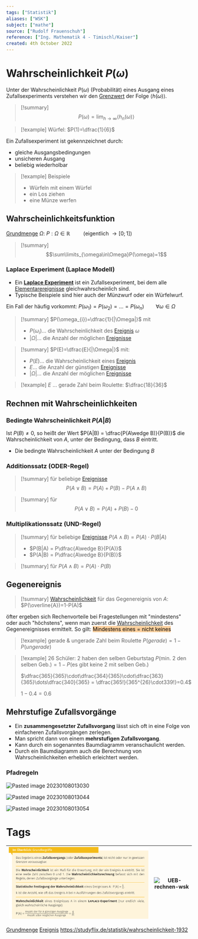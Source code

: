 ```yaml
---
tags: ["Statistik"]
aliases: ["WSK"]
subject: ["mathe"]
source: ["Rudolf Frauenschuh"]
reference: ["Ing. Mathematik 4 - Timischl/Kaiser"]
created: 4th October 2022
---
```


# Wahrscheinlichkeit $P(\omega)$
Unter der Wahrscheinlichkeit $P(\omega)$ (Probabilität) eines Ausgang eines Zufallsexperiments verstehen wir den [Grenzwert](Grenzwert.md) der Folge $\langle h(\omega)\rangle$.

>[!summary] $$P(\omega)=\lim_{h\rightarrow\infty}\langle h_{n}(\omega)\rangle$$

> [!example] Würfel: $P(1)=\dfrac{1}{6}$

Ein Zufallsexperiment ist gekennzeichnet durch:
- gleiche Ausgangsbedingungen
- unsicheren Ausgang
- beliebig wiederholbar

>[!example] Beispiele
> - Würfeln mit einem Würfel
> - ein Los ziehen
> - eine Münze werfen

## Wahrscheinlichkeitsfunktion
[Grundmenge](Grundmenge.md) $\Omega$:
$P: \Omega\in\mathbb{R}\qquad$ (eigentlich $\rightarrow[0;1]$)

> [!summary] $$\sum\limits_{\omega\in\Omega}P(\omega)=1$$

### Laplace Experiment (Laplace Modell)
- Ein **[Laplace Experiment](https://studyflix.de/statistik/laplace-experiment-1109)** ist ein Zufallsexperiment, bei dem alle [Elementarereignisse](Ereignis.md) gleichwahrscheinlich sind.
- Typische Beispiele sind hier auch der Münzwurf oder ein Würfelwurf.

Ein Fall der häufig vorkommt: $P(\omega_{1})=P(\omega_{2})=\dots=P(\omega_{n})\qquad\forall\omega\in\Omega$

>[!summary] $P(\omega_{i})=\dfrac{1}{|\Omega|}$
>mit
> - $P(\omega_{i})\dots$ die Wahrscheinlichkeit des [Ereignis](Ereignis.md) $\omega$
> - $|\Omega|\dots$ die Anzahl der möglichen [Ereignisse](Ereignis.md)

>[!summary] $P(E)=\dfrac{E}{|\Omega|}$
> mit:
> - $P(E)\dots$ die Wahrscheinlichkeit eines [Ereignis](Ereignis.md)
> - $E\dots$ die Anzahl der günstigen [Ereignisse](Ereignis.md)
> - $|\Omega|\dots$ die Anzahl der möglichen [Ereignisse](Ereignis.md) 

> [!example] $E$ … gerade Zahl beim Roulette: $\dfrac{18}{36}$

## Rechnen mit Wahrscheinlichkeiten
### Bedingte Wahrscheinlichkeit $P(A|B)$
Ist $P(B)\neq 0$, so heißt der Wert  $P(A|B) = \dfrac{P(A\wedge B)}{P(B)}$ die Wahrscheinlichkeit von $A$, unter der Bedingung, dass $B$ eintritt.
- Die bedingte Wahrscheinlichkeit $A$ unter der Bedingung $B$

### Additionssatz (ODER-Regel)

> [!summary] für beliebige [Ereignisse](Ereignis.md)
> $$P(A\vee B) = P(A) + P(B) - P(A\wedge B)$$

>[!summary] für [](Ereignis.md#Unvereinbare%20Ereignisse%7Cunvereinbare%20Ereignisse)
> $$P(A\vee B) = P(A) + P(B) - 0$$

### Multiplikationssatz (UND-Regel)

>[!summary] für beliebige [Ereignisse](Ereignis.md)
> $P(A\wedge B)=P(A)\cdot P(B|A)$
> - $P(B|A) = P\dfrac{A\wedge B}{P(A)}$
> - $P(A|B) = P\dfrac{A\wedge B}{P(B)}$

>[!summary] für [](Ereignis.md#Unabh%C3%A4ngige%20Ereignisse%7Cunabh%C3%A4ngige%20Ereignisse)
> $P(A\wedge B)=P(A)\cdot P(B)$

## Gegenereignis

>[!summary] [Wahrscheinlichkeit](Wahrscheinlichkeit.md) für das Gegenereignis von $A$:
> $P(\overline{A})=1-P(A)$

öfter ergeben sich Rechenvorteile bei Fragestellungen mit "mindestens" oder auch "höchstens", wenn man zuerst die [Wahrscheinlichkeit](Wahrscheinlichkeit.md) des Gegenereignisses ermittelt.
So gilt: <mark style="background: #FFB86CA6;">Mindestens eines = nicht keines</mark>

>[!example] gerade & ungerade Zahl beim Roulette
> $P(gerade) = 1-P(ungerade)$

 >[!example] 26 Schüler: 2 haben den selben Geburtstag
> $P(\text{min. 2 den selben Geb.}) = 1-P(\text{es gibt keine 2 mit selben Geb.})$
> 
> $\dfrac{365}{365}\cdot\dfrac{364}{365}\cdot\dfrac{363}{365}\dots\dfrac{340}{365} = \dfrac{365!}{365^{26}\cdot339!}=0.4$
> 
> $1-0.4=0.6$


## Mehrstufige Zufallsvorgänge
- Ein **zusammengesetzter Zufallsvorgang** lässt sich oft in eine Folge von einfacheren Zufallsvorgängen zerlegen.
- Man spricht dann von einem **mehrstufigen Zufallsvorgang**.
- Kann durch ein sogenanntes Baumdiagramm veranschaulicht werden.
- Durch ein Baumdiagramm auch die Berechnung von Wahrscheinlichkeiten erheblich erleichtert werden.  
### Pfadregeln
![Pasted image 20230108013030](Pasted%20image%2020230108013030.png)

![Pasted image 20230108013044](Pasted%20image%2020230108013044.png)

![Pasted image 20230108013054](Pasted%20image%2020230108013054.png)
# Tags
| ![Pasted image 20221211123853](Pasted%20image%2020221211123853.png) | ![UEB-rechnen-wsk](UEB-rechnen-wsk.png) | 
| ------------------------------------ | ------------------------ |

[Grundmenge](Grundmenge.md)
[Ereignis](Ereignis.md)
https://studyflix.de/statistik/wahrscheinlichkeit-1932